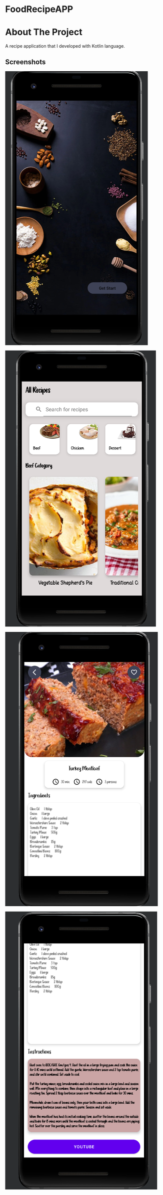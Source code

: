 # FoodRecipeAPP
# About The Project


A recipe application that I developed with Kotlin language.


## Screenshots

![Uygulama Ekran Görüntüsü](https://github.com/AlihanCelik/FoodRecipeAPP/blob/main/picture/foodRecipeMain.PNG?raw=true)

![Uygulama Ekran Görüntüsü](https://github.com/AlihanCelik/FoodRecipeAPP/blob/main/picture/foodRecipeHome.PNG?raw=true)

![Uygulama Ekran Görüntüsü](https://github.com/AlihanCelik/FoodRecipeAPP/blob/main/picture/foodRecipe.PNG?raw=true)

![Uygulama Ekran Görüntüsü](https://github.com/AlihanCelik/FoodRecipeAPP/blob/main/picture/foodRecipe2.PNG?raw=true)
